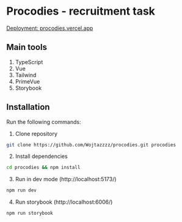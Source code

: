 # Procodies - recruitment task
[Deployment: procodies.vercel.app](https://procodies.vercel.app)

## Main tools

1. TypeScript
2. Vue
3. Tailwind
4. PrimeVue
5. Storybook

## Installation

Run the following commands:

1. Clone repository

```sh
git clone https://github.com/Wojtazzzz/procodies.git procodies
```

2. Install dependencies

```sh
cd procodies && npm install
```

3. Run in dev mode (http://localhost:5173/)

```sh
npm run dev
```

4. Run storybook (http://localhost:6006/)

```sh
npm run storybook
```
